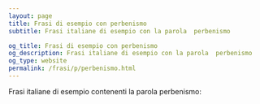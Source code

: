 ```yaml
---
layout: page
title: Frasi di esempio con perbenismo 
subtitle: Frasi italiane di esempio con la parola  perbenismo

og_title: Frasi di esempio con perbenismo 
og_description: Frasi italiane di esempio con la parola  perbenismo
og_type: website
permalink: /frasi/p/perbenismo.html
---
```


Frasi italiane di esempio contenenti la parola perbenismo:


